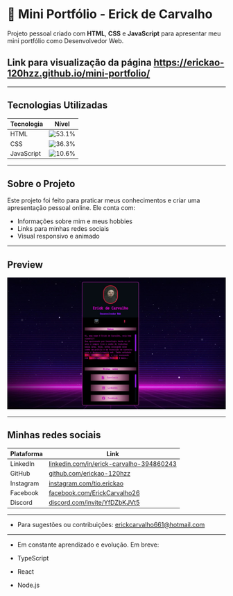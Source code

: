 # 🚀 Mini Portfólio - Erick de Carvalho

Projeto pessoal criado com **HTML**, **CSS** e **JavaScript** para apresentar meu mini portfólio como Desenvolvedor Web.

## Link para visualização da página https://erickao-120hzz.github.io/mini-portfolio/

---

## Tecnologias Utilizadas

| Tecnologia | Nível                                                     |
| ---------- | --------------------------------------------------------- |
| HTML       | ![53.1%](https://img.shields.io/badge/-100%25-brightgreen) |
| CSS        | ![36.3%](https://img.shields.io/badge/-90%25-green)         |
| JavaScript | ![10.6%](https://img.shields.io/badge/-75%25-yellow)        |

---

## Sobre o Projeto

Este projeto foi feito para praticar meus conhecimentos e criar uma apresentação pessoal online. Ele conta com:

- Informações sobre mim e meus hobbies
- Links para minhas redes sociais
- Visual responsivo e animado

---

##  Preview

![Preview do Projeto](./src/imagens/imagem-projeto.jpg)

---

## Minhas redes sociais

| Plataforma | Link                                                                                              |
| ---------- | ------------------------------------------------------------------------------------------------- |
| LinkedIn   | [linkedin.com/in/erick-carvalho-394860243](https://www.linkedin.com/in/erick-carvalho-394860243/) |
| GitHub     | [github.com/erickao-120hzz](https://github.com/erickao-120hzz)                                    |
| Instagram  | [instagram.com/tio.erickao](https://www.instagram.com/tio.erickao)                                      |
| Facebook   | [facebook.com/ErickCarvalho26](https://www.facebook.com/ErickCarvalho26)                          |
| Discord    | [discord.com/invite/YfDZbKJVt5](https://discord.com/invite/YfDZbKJVt5)                            |

---

- Para sugestões ou contribuições: erickcarvalho661@hotmail.com

---

- Em constante aprendizado e evolução. Em breve:

- TypeScript
- React
- Node.js
